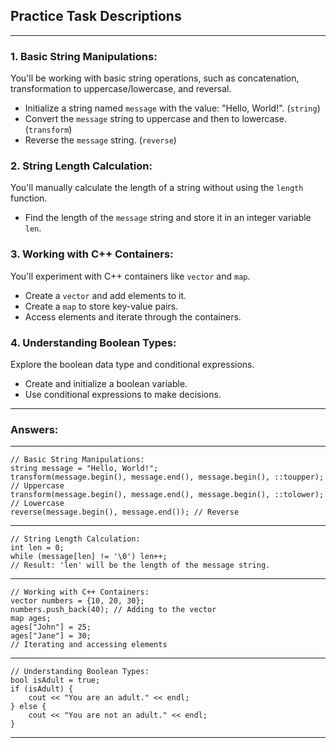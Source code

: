 <h2>Practice Task Descriptions</h2>

<hr>

<h3>1. Basic String Manipulations:</h3>
<p>You'll be working with basic string operations, such as concatenation, transformation to uppercase/lowercase, and reversal.</p>

<ul>
  <li>Initialize a string named <code>message</code> with the value: "Hello, World!". (<code>string</code>)</li>
  <li>Convert the <code>message</code> string to uppercase and then to lowercase. (<code>transform</code>)</li>
  <li>Reverse the <code>message</code> string. (<code>reverse</code>)</li>
</ul>

<h3>2. String Length Calculation:</h3>
<p>You'll manually calculate the length of a string without using the <code>length</code> function.</p>

<ul>
  <li>Find the length of the <code>message</code> string and store it in an integer variable <code>len</code>.</li>
</ul>

<h3>3. Working with C++ Containers:</h3>
<p>You'll experiment with C++ containers like <code>vector</code> and <code>map</code>.</p>

<ul>
  <li>Create a <code>vector</code> and add elements to it.</li>
  <li>Create a <code>map</code> to store key-value pairs.</li>
  <li>Access elements and iterate through the containers.</li>
</ul>

<h3>4. Understanding Boolean Types:</h3>
<p>Explore the boolean data type and conditional expressions.</p>

<ul>
  <li>Create and initialize a boolean variable.</li>
  <li>Use conditional expressions to make decisions.</li>
</ul>

<hr>

<h3>Answers:</h3>

<hr>

<pre><code>// Basic String Manipulations:
string message = "Hello, World!";
transform(message.begin(), message.end(), message.begin(), ::toupper); // Uppercase
transform(message.begin(), message.end(), message.begin(), ::tolower); // Lowercase
reverse(message.begin(), message.end()); // Reverse
</code></pre>

<hr>

<pre><code>// String Length Calculation:
int len = 0;
while (message[len] != '\0') len++;
// Result: 'len' will be the length of the message string.
</code></pre>

<hr>

<pre><code>// Working with C++ Containers:
vector<int> numbers = {10, 20, 30};
numbers.push_back(40); // Adding to the vector
map<string, int> ages;
ages["John"] = 25;
ages["Jane"] = 30;
// Iterating and accessing elements
</code></pre>

<hr>

<pre><code>// Understanding Boolean Types:
bool isAdult = true;
if (isAdult) {
    cout << "You are an adult." << endl;
} else {
    cout << "You are not an adult." << endl;
}
</code></pre>

<hr>
